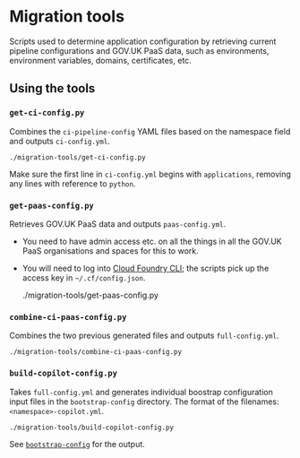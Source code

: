 # Migration tools

Scripts used to determine application configuration by retrieving current pipeline configurations and GOV.UK
PaaS data, such as environments, environment variables, domains, certificates, etc.

## Using the tools

### `get-ci-config.py`

Combines the `ci-pipeline-config` YAML files based on the namespace field and outputs `ci-config.yml`.

    ./migration-tools/get-ci-config.py

Make sure the first line in `ci-config.yml` begins with `applications`, removing any lines with reference to `python`.

### `get-paas-config.py`

Retrieves GOV.UK PaaS data and outputs `paas-config.yml`.

* You need to have admin access etc. on all the things in all the GOV.UK PaaS organisations and spaces for this to work.
* You will need to log into [Cloud Foundry CLI](https://docs.cloudfoundry.org/cf-cli/); the scripts pick up the access
  key in `~/.cf/config.json`.

    ./migration-tools/get-paas-config.py

### `combine-ci-paas-config.py`

Combines the two previous generated files and outputs `full-config.yml`.

    ./migration-tools/combine-ci-paas-config.py

### `build-copilot-config.py`

Takes `full-config.yml` and generates individual boostrap configuration input files in the `bootstrap-config` directory.
The format of the filenames: `<namespace>-copilot.yml`.

    ./migration-tools/build-copilot-config.py

See [`bootstrap-config`](../bootstrap-config/) for the output.
